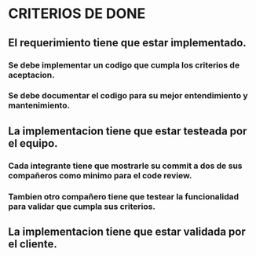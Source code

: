 # CRITERIOS DE DONE 
  ## El requerimiento tiene que estar implementado.
   ### Se debe implementar un codigo que cumpla los criterios de aceptacion.
   ### Se debe documentar el codigo para su mejor entendimiento y mantenimiento.
  ## La implementacion tiene que estar testeada por el equipo.
   ### Cada integrante tiene que mostrarle su commit a dos de sus compañeros como minimo para el code review.
   ### Tambien otro compañero tiene que testear la funcionalidad para validar que cumpla sus criterios.
  ## La implementacion tiene que estar validada por el cliente.
 
